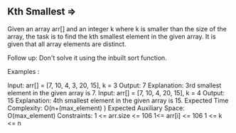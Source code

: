 Kth Smallest  =>
------------


Given an array arr[] and an integer k where k is smaller than the size of the array, the task is to find the kth smallest element in the given array. It is given that all array elements are distinct.

Follow up: Don't solve it using the inbuilt sort function.

Examples :

Input: arr[] = [7, 10, 4, 3, 20, 15], k = 3
Output:  7
Explanation: 3rd smallest element in the given array is 7.
Input: arr[] = [7, 10, 4, 20, 15], k = 4 
Output:  15
Explanation: 4th smallest element in the given array is 15.
Expected Time Complexity: O(n+(max_element) )
Expected Auxiliary Space: O(max_element)
Constraints:
1 <= arr.size <= 106
1<= arr[i] <= 106
1 <= k <= n
